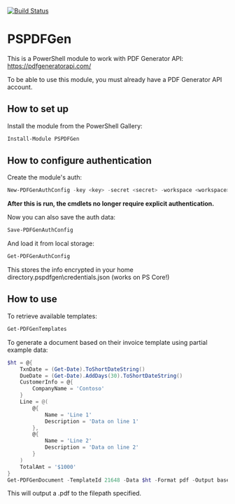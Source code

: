 [![Build Status](https://dev.azure.com/ThePoShWolf/PSPDFGen/_apis/build/status/PSPDFGen/PSPDFGen-CI?branchName=master)](https://dev.azure.com/ThePoShWolf/PSPDFGen/_build/latest?definitionId=2&branchName=master)

# PSPDFGen

This is a PowerShell module to work with PDF Generator API: https://pdfgeneratorapi.com/

To be able to use this module, you must already have a PDF Generator API account.

## How to set up

Install the module from the PowerShell Gallery:

```PowerShell
Install-Module PSPDFGen
```

## How to configure authentication

Create the module's auth:

```PowerShell
New-PDFGenAuthConfig -key <key> -secret <secret> -workspace <workspace>
```
**After this is run, the cmdlets no longer require explicit authentication.**

Now you can also save the auth data:

```PowerShell
Save-PDFGenAuthConfig
```

And load it from local storage:

```PowerShell
Get-PDFGenAuthConfig
```

This stores the info encrypted in your home directory\.pspdfgen\credentials.json (works on PS Core!)

## How to use

To retrieve available templates:

```PowerShell
Get-PDFGenTemplates
```

To generate a document based on their invoice template using partial example data:

```PowerShell
$ht = @{
    TxnDate = (Get-Date).ToShortDateString()
    DueDate = (Get-Date).AddDays(30).ToShortDateString()
    CustomerInfo = @{
        CompanyName = 'Contoso'
    }
    Line = @(
        @{
            Name = 'Line 1'
            Description = 'Data on line 1'
        },
        @{
            Name = 'Line 2'
            Description = 'Data on line 2'
        }
    )
    TotalAmt = '$1000'
}
Get-PDFGenDocument -TemplateId 21648 -Data $ht -Format pdf -Output base64 -FilePath C:\Path\to\doc.pdf -PassThru
```

This will output a .pdf to the filepath specified.
